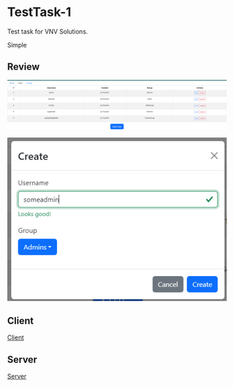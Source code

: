 # TestTask-1

Test task for VNV Solutions.

Simple

## Review

<p align="center">
  <img src="docs/imgs/1.png" alt="User creating"/>
</p>

<p align="center">
  <img src="docs/imgs/2.png" alt="User creating"/>
</p>



## Client

[Client](client)

## Server

[Server](server)

